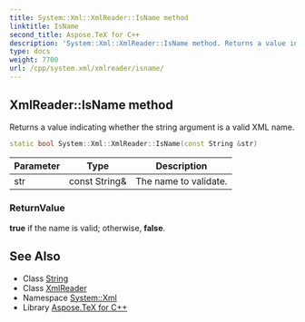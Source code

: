 ```yaml
---
title: System::Xml::XmlReader::IsName method
linktitle: IsName
second_title: Aspose.TeX for C++
description: 'System::Xml::XmlReader::IsName method. Returns a value indicating whether the string argument is a valid XML name in C++.'
type: docs
weight: 7700
url: /cpp/system.xml/xmlreader/isname/
---
```

## XmlReader::IsName method


Returns a value indicating whether the string argument is a valid XML name.

```cpp
static bool System::Xml::XmlReader::IsName(const String &str)
```


| Parameter | Type | Description |
| --- | --- | --- |
| str | const String\& | The name to validate. |

### ReturnValue

**true** if the name is valid; otherwise, **false**.

## See Also

* Class [String](../../../system/string/)
* Class [XmlReader](../)
* Namespace [System::Xml](../../)
* Library [Aspose.TeX for C++](../../../)
